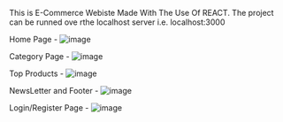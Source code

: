 This is E-Commerce Webiste Made With The Use Of REACT.
The project can be runned ove rthe localhost server i.e. localhost:3000

Home Page -
![image](https://user-images.githubusercontent.com/70998986/184604850-8085b861-0536-4186-baac-23345d250f4e.png)

Category Page -
![image](https://user-images.githubusercontent.com/70998986/184605201-d3a4e7f4-e62c-4c52-a032-a3cb4b55fb38.png)

Top Products -
![image](https://user-images.githubusercontent.com/70998986/184605352-ee8beda0-bcb1-4f6e-86b6-11d670ecb530.png)

NewsLetter and Footer -
![image](https://user-images.githubusercontent.com/70998986/184605514-8045fc64-f54d-424f-8a36-0c6905ca32ec.png)

Login/Register Page -
![image](https://user-images.githubusercontent.com/70998986/184605749-f9fa0f3c-a7e7-41a4-96fe-c2f9b32fb4dd.png)
